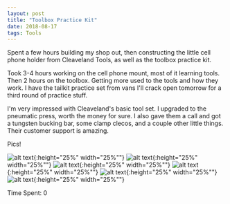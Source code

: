 ```yaml
---
layout: post
title: "Toolbox Practice Kit"
date: 2018-08-17
tags: Tools
---
```


Spent a few hours building my shop out, then constructing the little cell phone holder from Cleaveland Tools, as well as the toolbox practice kit. 

Took 3-4 hours working on the cell phone mount, most of it learning tools. Then 2 hours on the toolbox. Getting more used to the tools and how they work. I have the tailkit practice set from vans I'll crack open tomorrow for a third round of practice stuff.

I'm very impressed with Cleaveland's basic tool set. I upgraded to the pneumatic press, worth the money for sure. I also gave them a call and got a tungsten bucking bar, some clamp clecos, and a couple other little things. Their customer support is amazing. 

Pics!

![alt text](https://rv8bebo.com/pics/2018-08-17.3.jpg "Image 3"){:height="25%" width="25%""}
![alt text](https://rv8bebo.com/pics/2018-08-17.4.jpg "Image 4"){:height="25%" width="25%""}
![alt text](https://rv8bebo.com/pics/2018-08-17.5.jpg "Image 5"){:height="25%" width="25%""}
![alt text](https://rv8bebo.com/pics/2018-08-17.6.jpg "Image 6"){:height="25%" width="25%""}
![alt text](https://rv8bebo.com/pics/2018-08-17.7.jpg "Image 7"){:height="25%" width="25%""}
![alt text](https://rv8bebo.com/pics/2018-08-17.8.jpg "Image 8"){:height="25%" width="25%""}


Time Spent: 0
